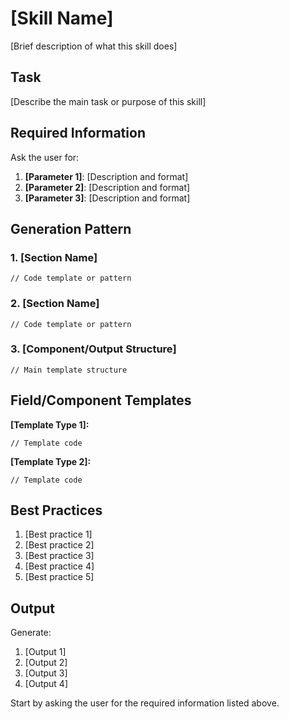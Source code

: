 # [Skill Name]

[Brief description of what this skill does]

## Task
[Describe the main task or purpose of this skill]

## Required Information
Ask the user for:
1. **[Parameter 1]**: [Description and format]
2. **[Parameter 2]**: [Description and format]
3. **[Parameter 3]**: [Description and format]

## Generation Pattern

### 1. [Section Name]
```[language]
// Code template or pattern
```

### 2. [Section Name]
```[language]
// Code template or pattern
```

### 3. [Component/Output Structure]
```[language]
// Main template structure
```

## Field/Component Templates

**[Template Type 1]:**
```[language]
// Template code
```

**[Template Type 2]:**
```[language]
// Template code
```

## Best Practices
1. [Best practice 1]
2. [Best practice 2]
3. [Best practice 3]
4. [Best practice 4]
5. [Best practice 5]

## Output
Generate:
1. [Output 1]
2. [Output 2]
3. [Output 3]
4. [Output 4]

Start by asking the user for the required information listed above.

